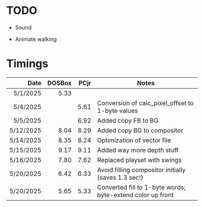 # TODO

- Sound

- Animate walking

# Timings

|      Date | DOSBox | PCjr | Notes                                                      |
| --------: | -----: | ---: | ---------------------------------------------------------- |
|  5/1/2025 |   5.33 |      |                                                            |
|  5/4/2025 |        | 5.61 | Conversion of calc_pixel_offset to 1-byte values           |
|  5/5/2025 |        | 6.92 | Added copy FB to BG                                        |
| 5/12/2025 |   8.04 | 8.29 | Added copy BG to compositor                                |
| 5/14/2025 |   8.35 | 8.24 | Optimization of vector file                                |
| 5/15/2025 |   9.17 | 9.11 | Added way more depth stuff                                 |
| 5/16/2025 |   7.80 | 7.62 | Replaced playset with swings                               |
| 5/20/2025 |   6.42 | 6.33 | Avoid filling compositor initially (saves 1.3 sec!)        |
| 5/20/2025 |   5.65 | 5.33 | Converted fill to 1-byte words; byte-extend color up front |
